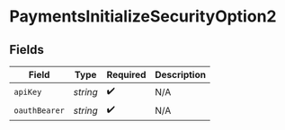 # PaymentsInitializeSecurityOption2


## Fields

| Field              | Type               | Required           | Description        |
| ------------------ | ------------------ | ------------------ | ------------------ |
| `apiKey`           | *string*           | :heavy_check_mark: | N/A                |
| `oauthBearer`      | *string*           | :heavy_check_mark: | N/A                |